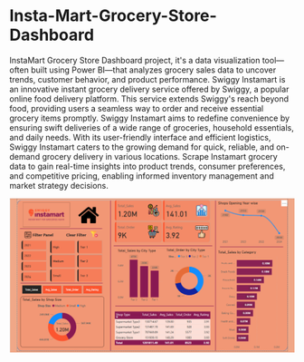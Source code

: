 # Insta-Mart-Grocery-Store-Dashboard
 InstaMart Grocery Store Dashboard project, it's a data visualization tool—often built using Power BI—that analyzes grocery sales data to uncover trends, customer behavior, and product performance.
Swiggy Instamart is an innovative instant grocery delivery service offered by Swiggy, a popular online food delivery platform. This service extends Swiggy's reach beyond food, providing users a seamless way to order and receive essential grocery items promptly. Swiggy Instamart aims to redefine convenience by ensuring swift deliveries of a wide range of groceries, household essentials, and daily needs. With its user-friendly interface and efficient logistics, Swiggy Instamart caters to the growing demand for quick, reliable, and on-demand grocery delivery in various locations. Scrape Instamart grocery data to gain real-time insights into product trends, consumer preferences, and competitive pricing, enabling informed inventory management and market strategy decisions.


<img align="center" alt="dashboard"  src="https://github.com/VimalMehta-ui/Insta-Mart-Grocery-Store-Dashboard/blob/main/final%20Dashboard.png?raw=true">
